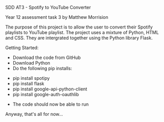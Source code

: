 SDD AT3 - Spotify to YouTube Converter

Year 12 assessment task 3 by Matthew Morrision

The purpose of this project is to allow the user to convert their Spotify playlists to YouTube playlist. The project uses a mixture of Python, HTML and CSS. They are intergrated together using the Python library Flask.

Getting Started:
* Download the code from GitHub
* Download Python
* Do the following pip installs:
- pip install spotipy
- pip install flask
- pip install google-api-python-client
- pip install google-auth-oauthlib
* The code should now be able to run


Anyway, that's all for now...